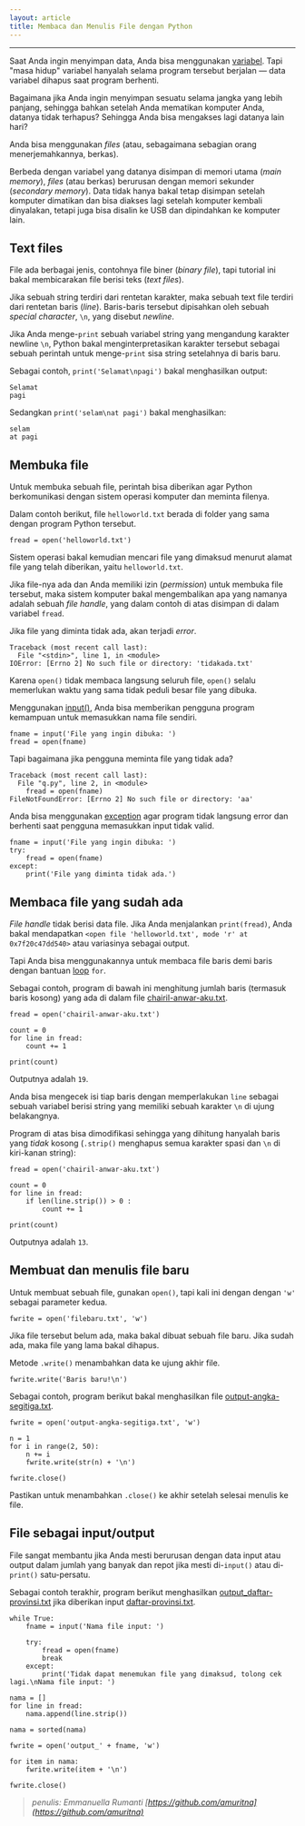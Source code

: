 ```yaml
---
layout: article
title: Membaca dan Menulis File dengan Python
---
```


---
Saat Anda ingin menyimpan data, Anda bisa menggunakan [variabel](https://belajarpython.com/tutorial/variabel-python). Tapi "masa hidup" variabel hanyalah selama program tersebut berjalan — data variabel dihapus saat program berhenti.

Bagaimana jika Anda ingin menyimpan sesuatu selama jangka yang lebih panjang, sehingga bahkan setelah Anda mematikan komputer Anda, datanya tidak terhapus? Sehingga Anda bisa mengakses lagi datanya lain hari?

Anda bisa menggunakan *files* (atau, sebagaimana sebagian orang menerjemahkannya, berkas).

Berbeda dengan variabel yang datanya disimpan di memori utama (*main memory*), *files* (atau berkas) berurusan dengan memori sekunder (*secondary memory*). Data tidak hanya bakal tetap disimpan setelah komputer dimatikan dan bisa diakses lagi setelah komputer kembali dinyalakan, tetapi juga bisa disalin ke USB dan dipindahkan ke komputer lain.

## Text files
File ada berbagai jenis, contohnya file biner (*binary file*), tapi tutorial ini bakal membicarakan file berisi teks (*text files*).

Jika sebuah string terdiri dari rentetan karakter, maka sebuah text file terdiri dari rentetan baris (*line*). Baris-baris tersebut dipisahkan oleh sebuah *special character*, `\n`, yang disebut *newline*.

Jika Anda menge-`print` sebuah variabel string yang mengandung karakter newline `\n`, Python bakal menginterpretasikan karakter tersebut sebagai sebuah perintah untuk menge-`print` sisa string setelahnya di baris baru.

Sebagai contoh, `print('Selamat\npagi')` bakal menghasilkan output:
```
Selamat
pagi
```
Sedangkan `print('selam\nat pagi')` bakal menghasilkan:
```
selam
at pagi
```

## Membuka file
Untuk membuka sebuah file, perintah bisa diberikan agar Python berkomunikasi dengan sistem operasi komputer dan meminta filenya.

Dalam contoh berikut, file `helloworld.txt` berada di folder yang sama dengan program Python tersebut.

`fread = open('helloworld.txt')`

Sistem operasi bakal kemudian mencari file yang dimaksud menurut alamat file yang telah diberikan, yaitu `helloworld.txt`.

Jika file-nya ada dan Anda memiliki izin (*permission*) untuk membuka file tersebut, maka sistem komputer bakal mengembalikan apa yang namanya adalah sebuah *file handle*, yang dalam contoh di atas disimpan di dalam variabel `fread`.

Jika file yang diminta tidak ada, akan terjadi *error*.

```
Traceback (most recent call last):
  File "<stdin>", line 1, in <module>
IOError: [Errno 2] No such file or directory: 'tidakada.txt'
```

Karena `open()` tidak membaca langsung seluruh file, `open()` selalu memerlukan waktu yang sama tidak peduli besar file yang dibuka.

Menggunakan [input()](https://belajarpython.com/tutorial/file-io-python), Anda bisa memberikan pengguna program kemampuan untuk memasukkan nama file sendiri.

```
fname = input('File yang ingin dibuka: ')
fread = open(fname)
```

Tapi bagaimana jika pengguna meminta file yang tidak ada? 

```
Traceback (most recent call last):
  File "q.py", line 2, in <module>
    fread = open(fname)
FileNotFoundError: [Errno 2] No such file or directory: 'aa'
```

Anda bisa menggunakan [exception](https://belajarpython.com/tutorial/exception-python) agar program tidak langsung error dan berhenti saat pengguna memasukkan input tidak valid.

```
fname = input('File yang ingin dibuka: ')
try:
    fread = open(fname)
except:
    print('File yang diminta tidak ada.')
```

## Membaca file yang sudah ada

*File handle* tidak berisi data file. Jika Anda menjalankan `print(fread)`, Anda bakal mendapatkan `<open file 'helloworld.txt', mode 'r' at 0x7f20c47dd540>` atau variasinya sebagai output.

Tapi Anda bisa menggunakannya untuk membaca file baris demi baris dengan bantuan [loop](https://belajarpython.com/tutorial/loop-python) `for`.

Sebagai contoh, program di bawah ini menghitung jumlah baris (termasuk baris kosong) yang ada di dalam file [chairil-anwar-aku.txt](https://gist.github.com/amuritna/90ddfa39e707db74cf6ad8faae2beed5).

```
fread = open('chairil-anwar-aku.txt')

count = 0
for line in fread:
    count += 1

print(count)
```

Outputnya adalah `19`.

Anda bisa mengecek isi tiap baris dengan memperlakukan `line` sebagai sebuah variabel berisi string yang memiliki sebuah karakter `\n` di ujung belakangnya.

Program di atas bisa dimodifikasi sehingga yang dihitung hanyalah baris yang *tidak* kosong (`.strip()` menghapus semua karakter spasi dan `\n` di kiri-kanan string):

```
fread = open('chairil-anwar-aku.txt')

count = 0
for line in fread:
    if len(line.strip()) > 0 :
        count += 1

print(count)
```

Outputnya adalah `13`.

## Membuat dan menulis file baru
Untuk membuat sebuah file, gunakan `open()`, tapi kali ini dengan dengan `'w'` sebagai parameter kedua.

`fwrite = open('filebaru.txt', 'w')`

Jika file tersebut belum ada, maka bakal dibuat sebuah file baru. Jika sudah ada, maka file yang lama bakal dihapus.

Metode `.write()` menambahkan data ke ujung akhir file.

`fwrite.write('Baris baru!\n')`

Sebagai contoh, program berikut bakal menghasilkan file [output-angka-segitiga.txt](https://gist.github.com/amuritna/b03a2d4532fd8fd254945036ea299e6b).

```
fwrite = open('output-angka-segitiga.txt', 'w')

n = 1
for i in range(2, 50):
    n += i
    fwrite.write(str(n) + '\n')

fwrite.close()
```

Pastikan untuk menambahkan `.close()` ke akhir setelah selesai menulis ke file.

## File sebagai input/output

File sangat membantu jika Anda mesti berurusan dengan data input atau output dalam jumlah yang banyak dan repot jika mesti di-`input()` atau di-`print()` satu-persatu.

Sebagai contoh terakhir, program berikut menghasilkan [output_daftar-provinsi.txt](https://gist.github.com/amuritna/f1217628865dad591431f13d9626aa2a) jika diberikan input [daftar-provinsi.txt](https://gist.github.com/amuritna/c00f6c34e80d19381761d85bc0dcd0d9).

```
while True:
    fname = input('Nama file input: ')

    try:
        fread = open(fname)
        break
    except:
        print('Tidak dapat menemukan file yang dimaksud, tolong cek lagi.\nNama file input: ')

nama = []
for line in fread:
    nama.append(line.strip())

nama = sorted(nama)

fwrite = open('output_' + fname, 'w')

for item in nama:
    fwrite.write(item + '\n')

fwrite.close()
```


> *penulis: Emmanuella Rumanti [https://github.com/amuritna](https://github.com/amuritna)*

